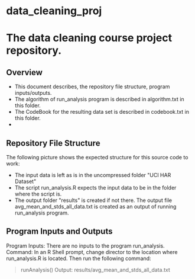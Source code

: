 # data_cleaning_proj
The data cleaning course project repository. 
===========================================

Overview
--------
* This document describes, the repository file structure, program inputs/outputs.
* The algorithm of run_analysis program is described in algorithm.txt in this folder.
* The CodeBook for the resulting data set is described in codebook.txt in this folder.
* 


Repository File Structure
-------------------------
The following picture shows the expected structure for this source code to work:
* The input data is left as is in the uncompressed folder "UCI HAR Dataset"
* The script run_analysis.R expects the input data to be in the folder where the script is.
* The output folder "results" is created if not there. The output file avg_mean_and_stds_all_data.txt is created as an output of running run_analysis program.

Program Inputs and Outputs
--------------------------

Program Inputs: There are no inputs to the program run_analysis.
Command: In an R Shell prompt, change director to the location where run_analysis.R is located. Then run the following command:
> runAnalysis()
Output: results/avg_mean_and_stds_all_data.txt


